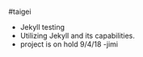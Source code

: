 #taigei

- Jekyll testing
- Utilizing Jekyll and its capabilities.
- project is on hold 9/4/18 -jimi
